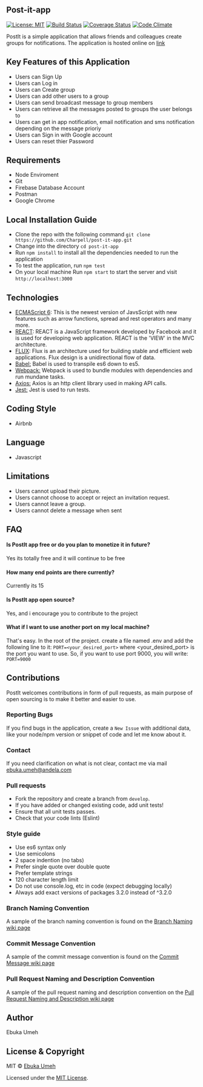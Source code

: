 ## Post-it-app
[![License: MIT](https://img.shields.io/badge/License-MIT-brightgreen.svg)](https://choosealicense.com/licenses/mit/)
[![Build Status](https://travis-ci.org/Charpell/post-it-app.svg?branch=Chore/Feedback-Implementation)](https://travis-ci.org/Charpell/post-it-app) [![Coverage Status](https://coveralls.io/repos/github/Charpell/post-it-app/badge.svg?branch=Chore/Feedback-Implementation)](https://coveralls.io/github/Charpell/post-it-app?branch=Production-Build)
[![Code Climate](https://codeclimate.com/github/Charpell/post-it-app/badges/gpa.svg)](https://codeclimate.com/github/Charpell/post-it-app)

PostIt is a simple application that allows friends and colleagues create groups for notifications. The application is hosted online on [link](https://post-it-app35.herokuapp.com/)

## Key Features of this Application
+ Users can Sign Up
+ Users can Log in
+ Users can Create group
+ Users can add other users to a group
+ Users can send broadcast message to group members
+ Users can retrieve all the messages posted to groups the user belongs to
+ Users can get in app notification, email notification and sms notification depending on the message prioriy
+ Users can Sign in with Google account
+ Users can reset thier Password


## Requirements
+ Node Enviroment 
+ Git 
+ Firebase Database Account
+ Postman
+ Google Chrome 

## Local Installation Guide
* Clone the repo with the following command `git clone https://github.com/Charpell/post-it-app.git`
* Change into the directory `cd post-it-app`
* Run `npm install` to install all the dependencies needed to run the application
* To test the application, run `npm test`
* On your local machine Run `npm start` to start the server and visit `http://localhost:3000`

## Technologies
 * [ECMAScript 6](http://es6-features.org/): This is the newest version of JavsScript with new features such as arrow functions, spread and rest operators and many more.
 * [REACT](https://facebook.github.io/react/): REACT is a JavaScript framework developed by Facebook and it is used for developing web application. REACT is the 'VIEW' in the MVC architecture.
 * [FLUX](http://facebook.github.io/flux/): Flux is an architecture used for building stable and efficient web applications. Flux design is a unidirectional flow of data.
 * [Babel:](https://babeljs.io/)  Babel is used to transpile es6 down to es5.
 * [Webpack:](https://webpack.github.io/docs/what-is-webpack.html)  Webpack is used to bundle modules with dependencies and run mundane tasks.
 * [Axios:](https://www.npmjs.com/package/axios)  Axios is an http client library used in making API calls.
 * [Jest:](https://facebook.github.io/jest/) Jest is used to run tests.

## Coding Style
- Airbnb 

## Language
- Javascript

## Limitations
+ Users cannot upload their picture.
+ Users cannot choose to accept or reject an invitation request.
+ Users cannot leave a group.
+ Users cannot delete a message when sent

## FAQ
#### Is PostIt app free or do you plan to monetize it in future?
Yes its totally free and it will continue to be free

#### How many end points are there currently?
Currently its 15

#### Is PostIt app open source?
Yes, and i encourage you to contribute to the project

#### What if I want to use another port on my local machine?
That's easy. In the root of the project. create a file named .env and add the following line to it:
`PORT=<your_desired_port>`
where <your_desired_port> is the port you want to use. So, if you want to use port 9000, you will write:
`PORT=9000`



## Contributions
PostIt welcomes contributions in form of pull requests, as main purpose of open sourcing is to make it better and easier to use.

### Reporting Bugs
 If you find bugs in the application, create a `New Issue` with additional data, like your node/npm version or snippet of code and let me know about it.

### Contact
 If you need clarification on what is not clear, contact me via mail [ebuka.umeh@andela.com](mailto:ebuka.umeh@andela.com)

### Pull requests
+ Fork the repository and create a branch from `develop`.
+ If you have added or changed existing code, add unit tests!
+ Ensure that all unit tests passes.
+ Check that your code lints (Eslint)

### Style guide
+ Use es6 syntax only
+ Use semicolons
+ 2 space indention (no tabs)
+ Prefer single quote over double quote
+ Prefer template strings
+ 120 character length limit
+ Do not use console.log, etc in code (expect debugging locally)
+ Always add exact versions of packages 3.2.0 instead of ^3.2.0

### Branch Naming Convention
A sample of the branch naming convention is found on the [Branch Naming wiki page](https://github.com/Charpell/post-it-app/wiki/Branch-Naming-Convention)

### Commit Message Convention
A sample of the commit message convention is  found on the [Commit Message wiki page](https://github.com/Charpell/post-it-app/wiki/Commit-Message-Convention)

### Pull Request Naming and Description Convention
A sample of the pull request naming and description convention on the [Pull Request Naming and Description wiki page](https://github.com/Charpell/post-it-app/wiki/Pull-Request-Naming-and-Description-Convention)

## Author
Ebuka Umeh

## License & Copyright
MIT © [Ebuka Umeh](https://github.com/Charpell)

Licensed under the [MIT License](LICENSE).
